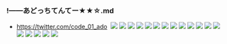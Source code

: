 ### !——あどっちてんてー★★☆.md
- https://twitter.com/code_01_ado
![]()
![](https://pbs.twimg.com/media/EEeR4sfVAAI9iAh?format=jpg&name=4096x4096)
![](https://pbs.twimg.com/media/EBNgqg-UEAEU55o?format=jpg&name=4096x4096)
![](https://pbs.twimg.com/media/D9K9EXSUEAALRil?format=jpg&name=4096x4096)
![](https://pbs.twimg.com/media/D9K9EXTUIAEm3Xs?format=jpg&name=4096x4096)
![](https://pbs.twimg.com/media/D9K9EXXUIAEqQ9O?format=jpg&name=4096x4096)
![](https://pbs.twimg.com/media/D665DO5UcAEDcws?format=jpg&name=4096x4096)
![](https://pbs.twimg.com/media/D6xKqUeUEAAcV6a?format=jpg&name=4096x4096)
![](https://pbs.twimg.com/media/D8IfrSTUEAYx99e?format=jpg&name=4096x4096)
![](https://pbs.twimg.com/media/D8IfrSSVUAAPO49?format=jpg&name=4096x4096)
![](https://pbs.twimg.com/media/EBpclDMUcAEV-vy?format=jpg&name=4096x4096)
![](https://pbs.twimg.com/media/ECPpQJQUEAAwqI9?format=jpg&name=4096x4096)
![](https://pbs.twimg.com/media/DwVam4KVsAMv8x0?format=jpg&name=4096x4096)
![](https://pbs.twimg.com/media/DyLSVZeUcAAMUoK?format=jpg&name=4096x4096)
![](https://pbs.twimg.com/media/D0HmPn7VYAAvYa2?format=jpg&name=4096x4096)
![](https://pbs.twimg.com/media/D3C9B4OVAAAvxRY?format=jpg&name=4096x4096)
![](https://pbs.twimg.com/media/D4GT5kEU0AAmjQa?format=jpg&name=4096x4096)
![](https://pbs.twimg.com/media/D4RzRyiWAAAPxVR?format=jpg&name=4096x4096)
![](https://pbs.twimg.com/media/D4pEGUYUYAEFZ76?format=jpg&name=4096x4096)
